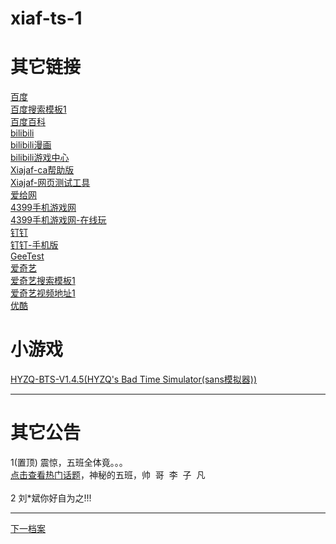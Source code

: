 # xiaf-ts-1

# 其它链接

<a href="https://www.baidu.com/">百度</a><br/>
<a href="https://xido81.github.io/xiaf-ts-1/wapc/1/linksys/1/link?url=https://www.baidu.com/s?word=输入文字&verify=1&refuse=1">百度搜索模板1</a><br/>
<a href="https://xido81.github.io/xiaf-ts-1/wapc/1/linksys/1/link?url=https://baike.baidu.com/">百度百科</a><br/>
<a href="https://xido81.github.io/xiaf-ts-1/wapc/1/linksys/1/link?url=https://www.bilibili.com/&mode=1&refuse=1">bilibili</a><br/>
<a href="https://xido81.github.io/xiaf-ts-1/wapc/1/linksys/1/link?url=https://manga.bilibili.com/&refuse=1">bilibili漫画</a><br/>
<a href="https://xido81.github.io/xiaf-ts-1/wapc/1/linksys/1/link?url=https://game.bilibili.com/&refuse=1">bilibili游戏中心</a><br/>
<a href="https://xido81.github.io/xiaf-ts-1/wapc/1/help/ca/index.html">Xiajaf-ca帮助版</a><br/>
<a href="https://xido81.github.io/xiaf-ts-1/test/4/index.html">Xiajaf-网页测试工具</a><br/>
<a href="https://www.aigei.com/">爱给网</a><br/>
<a href="https://xido81.github.io/xiaf-ts-1/wapc/1/linksys/1/link?url=https://m.4399.cn/&verify=1&password=lockd&refuse=1">4399手机游戏网</a><br/>
<a href="https://xido81.github.io/xiaf-ts-1/wapc/1/linksys/1/link?url=http://h.4399.com/wap/&verify=1&mode=2&password=lol&refuse=1">4399手机游戏网-在线玩</a><br/>
<a href="https://xido81.github.io/xiaf-ts-1/wapc/1/linksys/1/link?url=https://www.dingtalk.com/&refuse=1">钉钉</a><br/>
<a href="https://xido81.github.io/xiaf-ts-1/wapc/1/linksys/1/link?url=https://m.dingtalk.com/&refuse=1">钉钉-手机版</a><br/>
<a href="https://xido81.github.io/xiaf-ts-1/wapc/1/linksys/1/link?url=https://www.geetest.com&verify=1&password=geett2">GeeTest</a><br/>
<a href="https://xido81.github.io/xiaf-ts-1/wapc/1/linksys/1/link?url=https://www.iqiyi.com/&verify=1&password=lockd&refuse=1">爱奇艺</a><br/>
<a href="https://xido81.github.io/xiaf-ts-1/wapc/1/linksys/1/link?url=https://so.iqiyi.com/so/q_输入&verify=1&password=lockd&refuse=1">爱奇艺搜索模板1</a><br/>
<a href="https://xido81.github.io/xiaf-ts-1/wapc/1/linksys/1/link?url=https://www.iqiyi.com/v_19rrbsskrc.html&verify=1&password=lockd&refuse=1">爱奇艺视频地址1</a><br/>
<a href="https://xido81.github.io/xiaf-ts-1/wapc/1/linksys/1/link?url=https://www.youku.com/&verify=1&password=lockd&refuse=1">优酷</a>
<a></a>

# 小游戏
<a href="https://xido81.github.io/xiaf-ts-1/wapc/1/linksys/1/link?url=https://hyzq.github.io/HYZQ-BTS-V1.4.5/&verify=1&mode=2&password=lockd&refuse=1">HYZQ-BTS-V1.4.5(HYZQ's Bad Time Simulator(sans模拟器))</a>
<a></a>

***
# 其它公告
<a>1(置顶) 震惊，五班全体竟。。。<br/><a href="https://xxq.iclass30.com/studyWalls/student_32952b340de147a098fc5c02251a1ba3/publish_5e17425ef9b5467288699674035ea3b0">点击查看热门话题</a>，神秘的五班，帅&nbsp;&nbsp;哥&nbsp;&nbsp;李&nbsp;&nbsp;子&nbsp;&nbsp;凡</a><br/>
<br/>
<a>2 刘\*斌你好自为之!!!</a>
<a></a>

***
<a href="https://github.com/xido81/xiaf-ts-1/tree/master/rmd">下一档案</a>
